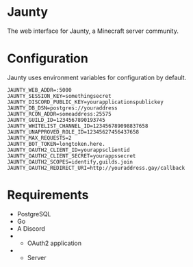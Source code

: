 # Jaunty

The web interface for Jaunty, a Minecraft server community.

# Configuration
Jaunty uses environment variables for configuration by default.

```
JAUNTY_WEB_ADDR=:5000
JAUNTY_SESSION_KEY=somethingsecret
JAUNTY_DISCORD_PUBLIC_KEY=yourapplicationspublickey
JAUNTY_DB_DSN=postgres://youraddress
JAUNTY_RCON_ADDR=someaddress:25575
JAUNTY_GUILD_ID=1234567890193745
JAUNTY_WHITELIST_CHANNEL_ID=123456789098837658
JAUNTY_UNAPPROVED_ROLE_ID=12345627456437658
JAUNTY_MAX_REQUESTS=2
JAUNTY_BOT_TOKEN=longtoken.here.
JAUNTY_OAUTH2_CLIENT_ID=yourappsclientid
JAUNTY_OAUTH2_CLIENT_SECRET=yourappssecret
JAUNTY_OAUTH2_SCOPES=identify,guilds.join
JAUNTY_OAUTH2_REDIRECT_URI=http://youraddress.gay/callback
```

# Requirements
- PostgreSQL
- Go
- A Discord
- - OAuth2 application
- - Server
